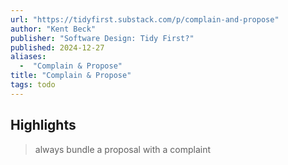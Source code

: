 ```yaml
---
url: "https://tidyfirst.substack.com/p/complain-and-propose"
author: "Kent Beck"
publisher: "Software Design: Tidy First?"
published: 2024-12-27
aliases:
  -  "Complain & Propose"
title: "Complain & Propose"
tags: todo
---
```


## Highlights
> always bundle a proposal with a complaint

